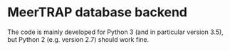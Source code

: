 # MeerTRAP database backend #

The code is mainly developed for Python 3 (and in particular version 3.5), but Python 2 (e.g. version 2.7) should work fine.
